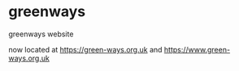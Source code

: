 # greenways
greenways website

now located at https://green-ways.org.uk and https://www.green-ways.org.uk

